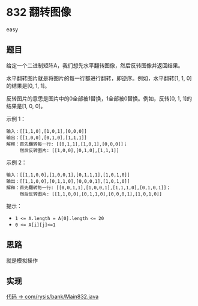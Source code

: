 # 832 翻转图像

easy

## 题目

给定一个二进制矩阵A，我们想先水平翻转图像，然后反转图像并返回结果。

水平翻转图片就是将图片的每一行都进行翻转，即逆序。例如，水平翻转[1, 1, 0]的结果是[0, 1, 1]。

反转图片的意思是图片中的0全部被1替换，1全部被0替换。例如，反转[0, 1, 1]的结果是[1, 0, 0]。


示例 1：
```
输入：[[1,1,0],[1,0,1],[0,0,0]]
输出：[[1,0,0],[0,1,0],[1,1,1]]
解释：首先翻转每一行: [[0,1,1],[1,0,1],[0,0,0]]；
     然后反转图片: [[1,0,0],[0,1,0],[1,1,1]]
```
示例 2：
```
输入：[[1,1,0,0],[1,0,0,1],[0,1,1,1],[1,0,1,0]]
输出：[[1,1,0,0],[0,1,1,0],[0,0,0,1],[1,0,1,0]]
解释：首先翻转每一行: [[0,0,1,1],[1,0,0,1],[1,1,1,0],[0,1,0,1]]；
     然后反转图片: [[1,1,0,0],[0,1,1,0],[0,0,0,1],[1,0,1,0]]
```

提示：
- `1 <= A.length = A[0].length <= 20`
- `0 <= A[i][j]<=1`

## 思路

就是模拟操作

## 实现

[代码 -> com/rysis/bank/Main832.java](../../src/com/rysis/bank/Main832.java)